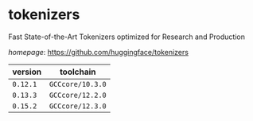 # tokenizers

Fast State-of-the-Art Tokenizers optimized for Research and Production

*homepage*: <https://github.com/huggingface/tokenizers>

version | toolchain
--------|----------
``0.12.1`` | ``GCCcore/10.3.0``
``0.13.3`` | ``GCCcore/12.2.0``
``0.15.2`` | ``GCCcore/12.3.0``
